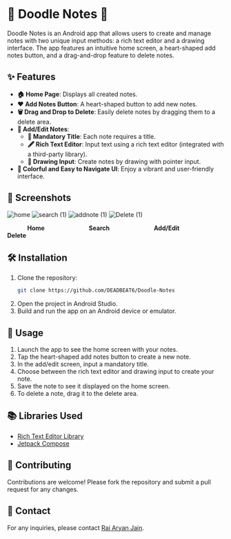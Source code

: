 # 🎨 Doodle Notes 📝

Doodle Notes is an Android app that allows users to create and manage notes with two unique input methods: a rich text editor and a drawing interface. The app features an intuitive home screen, a heart-shaped add notes button, and a drag-and-drop feature to delete notes.

## ✨ Features

- **🏠 Home Page**: Displays all created notes.
- **❤️ Add Notes Button**: A heart-shaped button to add new notes.
- **🗑️ Drag and Drop to Delete**: Easily delete notes by dragging them to a delete area.
- **📝 Add/Edit Notes**: 
  - **🔖 Mandatory Title**: Each note requires a title.
  - **🖋️ Rich Text Editor**: Input text using a rich text editor (integrated with a third-party library).
  - **🎨 Drawing Input**: Create notes by drawing with pointer input.
- **🌈 Colorful and Easy to Navigate UI**: Enjoy a vibrant and user-friendly interface.

## 📸 Screenshots
![home](https://github.com/user-attachments/assets/5f5007a2-9377-4045-b86c-34107b5c7408) 
![search (1)](https://github.com/user-attachments/assets/811347c3-72d2-4df4-8c11-e820ee603e86) 
![addnote (1)](https://github.com/user-attachments/assets/4891ff0a-6341-4938-81fb-a67565d6db4f) 
![Delete (1)](https://github.com/user-attachments/assets/ca3167a6-f2db-497c-ad47-d82f783e8193) 

**&nbsp;&nbsp;&nbsp;&nbsp;&nbsp;&nbsp;&nbsp;&nbsp;&nbsp;&nbsp;&nbsp;&nbsp;&nbsp;
Home&nbsp;&nbsp;&nbsp;&nbsp;&nbsp;&nbsp;&nbsp;&nbsp;&nbsp;&nbsp;&nbsp;&nbsp;&nbsp;&nbsp;&nbsp;&nbsp;&nbsp;&nbsp;&nbsp;&nbsp;&nbsp;&nbsp;&nbsp;&nbsp;&nbsp;&nbsp;&nbsp;&nbsp;&nbsp;&nbsp;
Search&nbsp;&nbsp;&nbsp;&nbsp;&nbsp;&nbsp;&nbsp;&nbsp;&nbsp;&nbsp;&nbsp;&nbsp;&nbsp;&nbsp;&nbsp;&nbsp;&nbsp;&nbsp;&nbsp;&nbsp;&nbsp;&nbsp;&nbsp;&nbsp;&nbsp;&nbsp;&nbsp;&nbsp;&nbsp;&nbsp;
Add/Edit&nbsp;&nbsp;&nbsp;&nbsp;&nbsp;&nbsp;&nbsp;&nbsp;&nbsp;&nbsp;&nbsp;&nbsp;&nbsp;&nbsp;&nbsp;&nbsp;&nbsp;&nbsp;&nbsp;&nbsp;&nbsp;&nbsp;&nbsp;&nbsp;&nbsp;&nbsp;&nbsp;&nbsp;&nbsp;&nbsp;
Delete**


## 🛠️ Installation

1. Clone the repository:
    ```sh
    git clone https://github.com/DEADBEAT6/Doodle-Notes
    ```
2. Open the project in Android Studio.
3. Build and run the app on an Android device or emulator.

## 🚀 Usage

1. Launch the app to see the home screen with your notes.
2. Tap the heart-shaped add notes button to create a new note.
3. In the add/edit screen, input a mandatory title.
4. Choose between the rich text editor and drawing input to create your note.
5. Save the note to see it displayed on the home screen.
6. To delete a note, drag it to the delete area.

## 📚 Libraries Used

- [Rich Text Editor Library](https://github.com/MohamedRejeb/Compose-Rich-Editor)
- [Jetpack Compose](https://developer.android.com/jetpack/compose)

## 🤝 Contributing

Contributions are welcome! Please fork the repository and submit a pull request for any changes.

## 📧 Contact

For any inquiries, please contact [Raj Aryan Jain](mailto:rajjnn2003@gmail.com).
